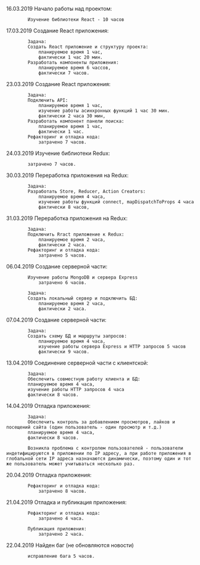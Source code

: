 16.03.2019  Начало работы над проектом:

            Изучение библиотеки React - 10 часов

17.03.2019  Создание React приложения:

            Задача:
            Создать React приложение и структуру проекта:
                планируемое время 1 час,
                фактически 1 час 20 мин.
            Разработать компоненты приложения:
                планируемое время 6 чассов,
                фактически 7 часов.

23.03.2019  Создание React приложения:

            Задача:
            Подключить API:
                планируемое время 1 час,
                изучение работы асинхронных функций 1 час 30 мин.
                фактически 2 часа 30 мин,
            Разработать компонент панели поиска:
                планируемое время 1 час,
                фактически 1 час.
            Рефакторинг и отладка кода:
                затрачено 7 часов.

24.03.2019  Изучение библиотеки Redux:

            затрачено 7 часов.

30.03.2019  Переработка приложения на Redux:

            Задача:
            Разработать Store, Reducer, Action Creators:
                планируемое время 4 часа,
                изучение работы функций connect, mapDispatchToProps 4 часа
                фактически 8 часов,

31.03.2019  Переработка приложения на Redux:

            Задача:
            Подключить Rract приложение к Redux:
                планируемое время 2 часа,
                фактически 2 часа.
            Рефакторинг и отладка кода:
                затрачено 5 часов.

06.04.2019  Создание серверной части:

            Изучение работы MongoDB и сервера Express
                затрачено 6 часов.

            Задача:
            Создать локальный сервер и подключить БД:
                планируемое время 2 часа,
                фактически 2 часа.

07.04.2019  Создание серверной части:

            Задача:
            Создать схему БД и маршруты запросов:
                планируемое время 4 часа,
                изучение работы сервера Express и HTTP запросов 5 часов
                фактически 9 часов.

13.04.2019  Соединение серверной части с клиентской:

            Задача: 
            Обеспечить совместную работу клиента и БД:
            планируемое время 4 часа,
            изучение работы HTTP запросов 4 часа
            фактически 8 часов.


14.04.2019  Отладка приложения:

            Задача:
            Обеспечить контроль за добавлением просмотров, лайков и посещений сайта (один пользователь - один просмотр и т.д.)
            планируемое время 4 часа,
            фактически 8 часов.

            Возникла проблема с контролем пользователей - пользователи индетифицируются в приложении по IP адресу, а при работе приложения в глобальной сети IP адреса назначаются динамически, поэтому один и тот же пользователь может учитываться несколько раз.


20.04.2019  Отладка приложения:

            Рефакторинг и отладка кода:
                затрачено 8 часов.

21.04.2019  Отладка и публикация приложения:

            Рефакторинг и отладка кода:
                затрачено 4 часа.

            Публикация приложения:
                затрачено 2 часа.

22.04.2019  Найден баг (не обновляются новости)

            исправление бага 5 часов.